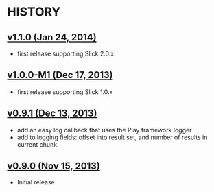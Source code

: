 # HISTORY

## [v1.1.0 (Jan 24, 2014)](http://github.com/youdevise/scalaquery-play-iteratees/compare/v1.0.0-M1...v1.1.0)

  - first release supporting Slick 2.0.x

## [v1.0.0-M1 (Dec 17, 2013)](http://github.com/youdevise/scalaquery-play-iteratees/compare/v0.9.1...v1.0.0-M1)

  - first release supporting Slick 1.0.x

## [v0.9.1 (Dec 13, 2013)](http://github.com/youdevise/scalaquery-play-iteratees/compare/v0.9.0...v0.9.1)

  - add an easy log callback that uses the Play framework logger
  - add to logging fields: offset into result set, and number of results in current chunk

## [v0.9.0 (Nov 15, 2013)](http://github.com/youdevise/scalaquery-play-iteratees/compare/044aa30b77...v0.9.0)

  - Initial release
